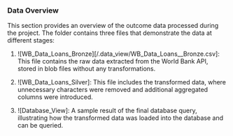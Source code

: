 ### Data Overview

This section provides an overview of the outcome data processed during the project. The folder contains three files that demonstrate the data at different stages:

1. ![WB_Data_Loans_Bronze][/.data_view/WB_Data_Loans__Bronze.csv]: This file contains the raw data extracted from the World Bank API, stored in blob files without any transformations.
   
2. ![WB_Data_Loans_Silver]: This file includes the transformed data, where unnecessary characters were removed and additional aggregated columns were introduced.
   
3. ![Database_View]: A sample result of the final database query, illustrating how the transformed data was loaded into the database and can be queried.

